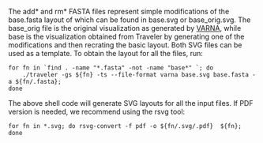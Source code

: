 The add* and rm* FASTA files represent simple modifications of the base.fasta layout of which can be found in base.svg or base_orig.svg. The base_orig file is the original visualization as generated by [VARNA](http://varna.lri.fr/), while base is the visualization obtained from Traveler by generating one of the modifications and then recrating the basic layout. Both SVG files can be used as a template. To obtain the layout for all the files, run:

```shell
for fn in `find . -name "*.fasta" -not -name "base*" `; do 
	./traveler -gs ${fn} -ts --file-format varna base.svg base.fasta -a ${fn/.fasta}; 
done
```

The above shell code will generate SVG layouts for all the input files. If PDF version is needed, we recommend using the rsvg tool:

```shell
for fn in *.svg; do rsvg-convert -f pdf -o ${fn/.svg/.pdf}  ${fn}; done
```